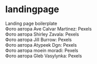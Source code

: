 # landingpage
Landing page boilerplate\
Фото автора Ave Calvar Martinez: Pexels \
Фото автора Shirley Zavala: Pexels \
Фото автора Jill Burrow: Pexels \
Фото автора Atypeek Dgn: Pexels \
Фото автора moein moradi: Pexels \
Фото автора Gleb Vasylynka: Pexels 
